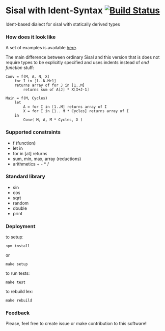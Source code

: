 Sisal with Ident-Syntax [![Build Status](https://travis-ci.org/parsifal-47/sisal-is.svg?branch=master)](https://travis-ci.org/parsifal-47/sisal-is)
========

Ident-based dialect for sisal with statically derived types

### How does it look like

A set of examples is available [here](examples/).

The main difference between ordinary Sisal and this version that is does not require types to be explicitly specified and uses indents instead of *end function* stuff:

	Conv = f(M, A, N, X)
	    for I in [1..N-M+1]
	    returns array of for J in [1..M]
			returns sum of A[J] * X[I+J-1]

	Main = f(M, Cycles)
	    let
			A = for I in [1..M] returns array of I
			X = for I in [1.. M * Cycles] returns array of I
	    in
			Conv( M, A, M * Cycles, X )


### Supported constraints

- f (function)
- let in
- for in [at] returns
- sum, min, max, array (reductions)
- arithmetics + - * /


### Standard library

- sin
- cos
- sqrt
- random
- double
- print


### Deployment

to setup:

	npm install

or

	make setup


to run tests:

	make test


to rebuild lex:

	make rebuild


### Feedback

Please, feel free to create issue or make contribution to this software!